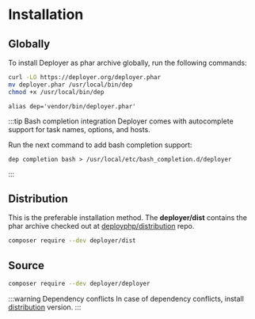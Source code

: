 # Installation

## Globally

To install Deployer as phar archive globally, run the following commands:

```sh
curl -LO https://deployer.org/deployer.phar
mv deployer.phar /usr/local/bin/dep
chmod +x /usr/local/bin/dep
```

`alias dep='vendor/bin/deployer.phar'`

:::tip Bash completion integration
Deployer comes with autocomplete support for task names, options, and hosts.

Run the next command to add bash completion support:
```
dep completion bash > /usr/local/etc/bash_completion.d/deployer
```
:::

## Distribution

This is the preferable installation method. The **deployer/dist** contains the 
phar archive checked out at [deployphp/distribution](https://github.com/deployphp/distribution) repo.

```sh
composer require --dev deployer/dist
```

## Source

```sh
composer require --dev deployer/deployer
```

:::warning Dependency conflicts
In case of dependency conflicts, install [distribution](#distribution) version.
:::
